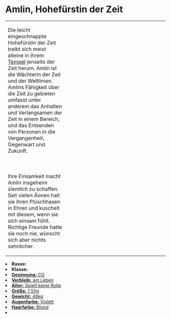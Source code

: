 # Amlin, Hohefürstin der Zeit

<primary-label ref="npc"/>

<secondary-label ref="faergria"/>

<secondary-label ref="2"/>

<table>
<tr><td>
<p>
Die leicht eingeschnappte Hohefürstin der Zeit treibt sich meist alleine in ihrem
<a href="Tempel-der-Zeit.md">Tempel</a> jenseits der Zeit herum. Amlin ist die Wächterin der
Zeit und der Weltlinien. Amlins Fähigkeit über die Zeit zu gebieten umfasst unter anderem das Anhalten und Verlangsamen
der Zeit in einem Bereich, und das Entsenden von Personen in die Vergangenheit, Gegenwart und Zukunft.
<br></br><br></br>
Ihre Einsamkeit macht Amlin insgeheim ziemlich zu schaffen. Seit vielen Äonen halt sie ihren Plüschhasen in Ehren und
kuschelt mit diesem, wenn sie sich einsam fühlt. Richtige Freunde hatte sie noch nie, wünscht sich aber nichts
sehnlicher.
</p>

</td><td width="300">
<!-- Edit here -->
<img src="amlin.png" alt="" />
</td></tr>
</table>

<procedure title="Allgemeine Informationen">
<list columns="2">
<li><b>Rasse:</b> <a href="Folks.md" anchor="menschen"></a></li>
<li><b>Klasse:</b> <a href="Classes.md" anchor="hohef-rst"/></li>
<li><b>Gesinnung:</b> CG</li>
<li><b>Verbleib:</b> am Leben</li>
</list>
</procedure>

<procedure title="Aussehen">
<list columns="3">
<li><b>Alter:</b> Spielt keine Rolle</li>
<li><b>Größe:</b> 1,51m</li>
<li><b>Gewicht:</b> 48kg</li>
<li><b>Augenfarbe:</b> Violett</li>
<li><b>Haarfarbe:</b> Blond</li>
<!-- <li><b>Maße:</b> 80/68-58-84</li> -->
</list>
</procedure>

<procedure title="Beziehungen">
<list columns="2">
<li></li>
</list>
</procedure>

<!--
## Notizen

- **Ziele:** 
- **Geheimnisse:** 
-->